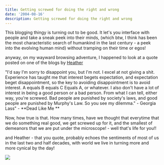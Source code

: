 ```yaml
---
title: Getting screwed for doing the right and wrong
date: '2004-08-16'
description: Getting screwed for doing the right and wrong
---
```


This blogging thingy is turning out to be good. It let's you interface with people and take a sneak peek into their minds, (which btw, I think has been the most characteristic search of humankind in the last century - a peek into the evolving human mind) without tramping on their time or egos!

anyway, on my wayward browsing adventure, I happened to look at a quote posted on one of the blogs by [Heather][0]

"I'd say I'm sorry to disappoint you, but I'm not. I excel at not giving a shit. Experience has taught me that interest begets expectation, and expectation beget disappointment, so the key to avoiding disappointment is to avoid interest. A equals B equals C Equals A, or whatever. I also don't have a lot of interest in being a good person or a bad person. From what I can tell, either way, you're screwed. Bad people are punished by society's laws, and good people are punished by Murphy's Law. So you see my dilemma." - Georgia Lass" - **Dead Like Me **

Now, how true is that. How many times, have we thought that everytime that we do something real good, we get screwed up for it, and the smallest of demeanors that we are put under the microscope! - well that's life for you!!

and Heather - that you quote, probably echoes the sentiments of most of us in the last two and half decades, with world we live in turning more and more cynical by the day!  

![](/images/7854873-109264353236121523?l=shvelmur.blogspot.com)


[0]: http://rainy.net/